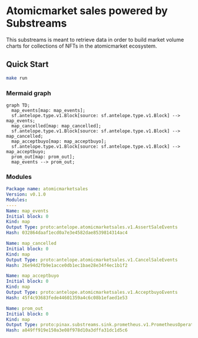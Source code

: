 # Atomicmarket sales powered by **Substreams**

This substreams is meant to retrieve data in order to build market volume charts for collections of NFTs in the atomicmarket ecosystem.

## Quick Start

```bash
make run 
```

### Mermaid graph
```mermaid
graph TD;
  map_events[map: map_events];
  sf.antelope.type.v1.Block[source: sf.antelope.type.v1.Block] --> map_events;
  map_cancelled[map: map_cancelled];
  sf.antelope.type.v1.Block[source: sf.antelope.type.v1.Block] --> map_cancelled;
  map_acceptbuyo[map: map_acceptbuyo];
  sf.antelope.type.v1.Block[source: sf.antelope.type.v1.Block] --> map_acceptbuyo;
  prom_out[map: prom_out];
  map_events --> prom_out;

```

### Modules
```yaml
Package name: atomicmarketsales
Version: v0.1.0
Modules:
----
Name: map_events
Initial block: 0
Kind: map
Output Type: proto:antelope.atomicmarketsales.v1.AssertSaleEvents
Hash: 032864daaf1ecd0a7e3e4582dae8539814314ac4

Name: map_cancelled
Initial block: 0
Kind: map
Output Type: proto:antelope.atomicmarketsales.v1.CancelSaleEvents
Hash: 26e94d2fb9e1acce0db1ec1bae28e34f4ec1b1f2

Name: map_acceptbuyo
Initial block: 0
Kind: map
Output Type: proto:antelope.atomicmarketsales.v1.AcceptbuyoEvents
Hash: 45f4c93683fede44601359a4c6c08b1efaed1e53

Name: prom_out
Initial block: 0
Kind: map
Output Type: proto:pinax.substreams.sink.prometheus.v1.PrometheusOperations
Hash: a849ff919e150a3e08f978d10a3dffa31dc1d5c6
```